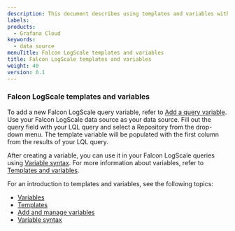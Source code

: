 ```yaml
---
description: This document describes using templates and variables with Falcon LogScale
labels:
products:
  - Grafana Cloud
keywords:
  - data source
menuTitle: Falcon LogScale templates and variables
title: Falcon LogScale templates and variables
weight: 40
version: 0.1
---
```


### Falcon LogScale templates and variables

To add a new Falcon LogScale query variable, refer to [Add a query variable](https://grafana.com/docs/grafana/latest/variables/variable-types/add-query-variable/). Use your Falcon LogScale data source as your data source. Fill out the query field with your LQL query and select a Repository from the drop-down menu. The template variable will be populated with the first column from the results of your LQL query.

After creating a variable, you can use it in your Falcon LogScale queries using [Variable syntax](https://grafana.com/docs/grafana/latest/variables/syntax/). For more information about variables, refer to [Templates and variables](https://grafana.com/docs/grafana/latest/variables/).

For an introduction to templates and variables, see the following topics:

- [Variables](https://grafana.com/docs/grafana/latest/dashboards/variables/)
- [Templates](https://grafana.com/docs/grafana/latest/dashboards/variables/#templates)
- [Add and manage variables](https://grafana.com/docs/grafana/latest/dashboards/variables/add-template-variables/)
- [Variable syntax](https://grafana.com/docs/grafana/latest/dashboards/variables/variable-syntax/)
